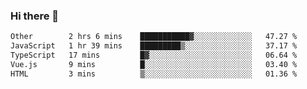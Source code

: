 ### Hi there 👋

<!--
**WShiBin/WShiBin** is a ✨ _special_ ✨ repository because its `README.md` (this file) appears on your GitHub profile.

Here are some ideas to get you started:

- 🔭 I’m currently working on ...
- 🌱 I’m currently learning ...
- 👯 I’m looking to collaborate on ...
- 🤔 I’m looking for help with ...
- 💬 Ask me about ...
- 📫 How to reach me: ...
- 😄 Pronouns: ...
- ⚡ Fun fact: ...
-->

<!--START_SECTION:waka-->

```txt
Other        2 hrs 6 mins    ███████████▓░░░░░░░░░░░░░   47.27 %
JavaScript   1 hr 39 mins    █████████▒░░░░░░░░░░░░░░░   37.17 %
TypeScript   17 mins         █▓░░░░░░░░░░░░░░░░░░░░░░░   06.64 %
Vue.js       9 mins          █░░░░░░░░░░░░░░░░░░░░░░░░   03.40 %
HTML         3 mins          ▒░░░░░░░░░░░░░░░░░░░░░░░░   01.36 %
```

<!--END_SECTION:waka-->
